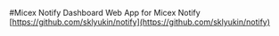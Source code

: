 #Micex Notify Dashboard
Web App for Micex Notify [https://github.com/sklyukin/notify](https://github.com/sklyukin/notify)
